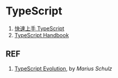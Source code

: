 # TypeScript

1. [快速上手 TypeScript](./ts_quick-start.md)
1. [TypeScript Handbook](https://gitee.com/liuz2/reading-list/blob/master/books/typescript-handbook.md)

## REF

1. [TypeScript Evolution][1], by *Marius Schulz*

[1]: https://mariusschulz.com/blog/series/typescript-evolution "TypeScript Evolution"